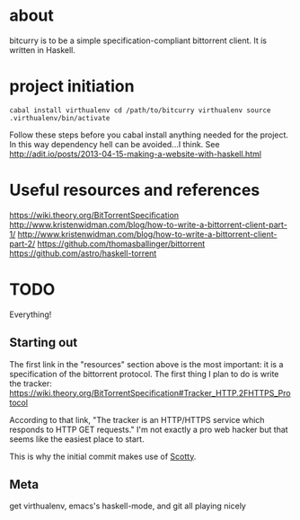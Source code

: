 # about
bitcurry is to be a simple specification-compliant bittorrent client.
It is written in Haskell.

# project initiation
`cabal install virthualenv
cd /path/to/bitcurry
virthualenv
source .virthualenv/bin/activate`

Follow these steps before you cabal install anything needed for the project.
In this way dependency hell can be avoided...I think.
See http://adit.io/posts/2013-04-15-making-a-website-with-haskell.html

# Useful resources and references
https://wiki.theory.org/BitTorrentSpecification
http://www.kristenwidman.com/blog/how-to-write-a-bittorrent-client-part-1/
http://www.kristenwidman.com/blog/how-to-write-a-bittorrent-client-part-2/
https://github.com/thomasballinger/bittorrent
https://github.com/astro/haskell-torrent

# TODO
Everything!

## Starting out
The first link in the "resources" section above is the most important:
it is a specification of the bittorrent protocol.
The first thing I plan to do is write the tracker:
https://wiki.theory.org/BitTorrentSpecification#Tracker_HTTP.2FHTTPS_Protocol

According to that link, "The tracker is an HTTP/HTTPS service which responds to HTTP GET requests."
I'm not exactly a pro web hacker but that seems like the easiest place to start.

This is why the initial commit makes use of [Scotty](http://hackage.haskell.org/packages/archive/scotty/0.4.0/doc/html/Web-Scotty.html).


## Meta
get virthualenv, emacs's haskell-mode, and git all playing nicely
